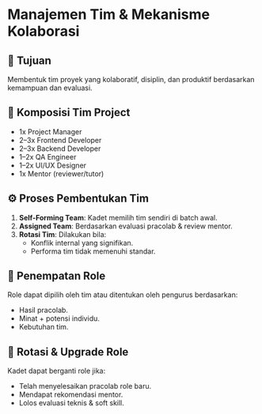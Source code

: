 # Manajemen Tim & Mekanisme Kolaborasi

## 🎯 Tujuan
Membentuk tim proyek yang kolaboratif, disiplin, dan produktif berdasarkan kemampuan dan evaluasi.

## 🧩 Komposisi Tim Project

- 1x Project Manager
- 2–3x Frontend Developer
- 2–3x Backend Developer
- 1–2x QA Engineer
- 1–2x UI/UX Designer
- 1x Mentor (reviewer/tutor)

## ⚙️ Proses Pembentukan Tim

1. **Self-Forming Team**: Kadet memilih tim sendiri di batch awal.
2. **Assigned Team**: Berdasarkan evaluasi pracolab & review mentor.
3. **Rotasi Tim**: Dilakukan bila:
   - Konflik internal yang signifikan.
   - Performa tim tidak memenuhi standar.

## 🧠 Penempatan Role

Role dapat dipilih oleh tim atau ditentukan oleh pengurus berdasarkan:
- Hasil pracolab.
- Minat + potensi individu.
- Kebutuhan tim.

## 🔄 Rotasi & Upgrade Role

Kadet dapat berganti role jika:
- Telah menyelesaikan pracolab role baru.
- Mendapat rekomendasi mentor.
- Lolos evaluasi teknis & soft skill.

